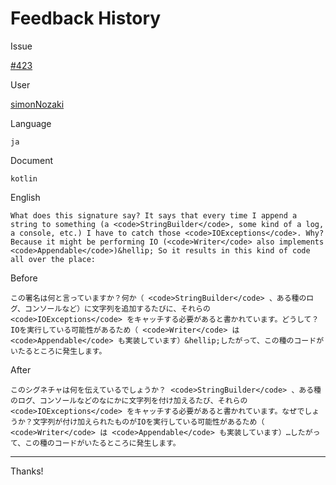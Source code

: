 # Feedback History

Issue

[#423](https://github.com/runebookdev/runebook/issues/423)

User

[simonNozaki](https://github.com/simonNozaki/)

Language

```
ja
```

Document

```
kotlin
```


English

```
What does this signature say? It says that every time I append a string to something (a <code>StringBuilder</code>, some kind of a log, a console, etc.) I have to catch those <code>IOExceptions</code>. Why? Because it might be performing IO (<code>Writer</code> also implements <code>Appendable</code>)&hellip; So it results in this kind of code all over the place:
```

Before

```
この署名は何と言っていますか？何か（ <code>StringBuilder</code> 、ある種のログ、コンソールなど）に文字列を追加するたびに、それらの <code>IOExceptions</code> をキャッチする必要があると書かれています。どうして？IOを実行している可能性があるため（ <code>Writer</code> は <code>Appendable</code> も実装しています）&hellip;したがって、この種のコードがいたるところに発生します。
```


After

```
このシグネチャは何を伝えているでしょうか？ <code>StringBuilder</code> 、ある種のログ、コンソールなどのなにかに文字列を付け加えるたび、それらの <code>IOExceptions</code> をキャッチする必要があると書かれています。なぜでしょうか？文字列が付け加えられたものがIOを実行している可能性があるため（ <code>Writer</code> は <code>Appendable</code> も実装しています）…したがって、この種のコードがいたるところに発生します。
```

---
Thanks!